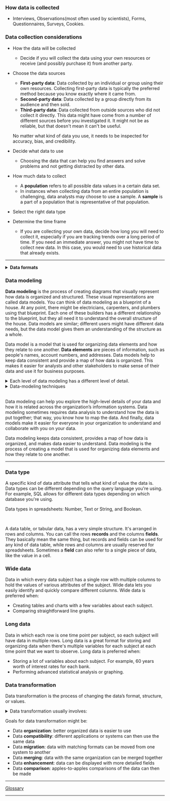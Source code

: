 ### How data is collected
- Interviews, Observations(most often used by scientists), Forms, Questionnaires, Surveys, Cookies.

### Data collection considerations 
- How the data will be collected
  - Decide if you will collect the data using your own resources or receive (and possibly purchase it) from another party.
- Choose the data sources
  - **First-party data**: Data collected by an individual or group using their own resources. Collecting first-party data is typically the preferred method because you know exactly where it came from.
  - **Second-party data**: Data collected by a group directly from its audience and then sold.
  - **Third-party data**: Data collected from outside sources who did not collect it directly. This data might have come from a number of different sources before you investigated it. It might not be as reliable, but that doesn't mean it can't be useful.
  
  No matter what kind of data you use, it needs to be inspected for accuracy, bias, and credibility.
- Decide what data to use
  - Choosing the data that can help you find answers and solve problems and not getting distracted by other data.
- How much data to collect
  - A **population** refers to all possible data values in a certain data set.
  - In instances when collecting data from an entire population is challenging, data analysts may choose to use a sample. A **sample** is a part of a population that is representative of that population. 
- Select the right data type
- Determine the time frame
  - If you are collecting your own data, decide how long you will need to collect it, especially if you are tracking trends over a long period of time. If you need an immediate answer, you might not have time to collect new data. In this case, you would need to use historical data that already exists. 

---

<details>
  <summary><strong>Data formats</strong></summary> <br>

Primary | Secondary
------- | ---------
Collected by a researcher from first-hand sources | Gathered by other people or from other research
Examples: <ul><li>Data from an interview you conducted</li><li>Data from a survey returned from 20 participants</li><li>Data from questionnaires you got back from a group of workers</li></ul> | Examples: <ul><li>Data you bought from a local data analytics firm’s customer profiles</li><li>Demographic data collected by a university </li><li>Census data gathered by the federal government</li></ul>

Internal | External
-------- | --------
Data that lives inside a company’s own systems. Internal data is usually more reliable and easier to collect | Data that lives outside of a company or organization. It is structured.
Examples: <ul><li>Wages of employees across different business units tracked by HR</li><li>Sales data by store location </li><li>Product inventory levels across distribution centers</li></ul> | Examples: <ul><li>National average wages for the various positions throughout your organization</li><li>Credit reports for customers of an auto dealership</li></ul>

Continuous | Discrete
---------- | --------
Data that is measured and can have almost any numeric value | Data that is counted and has a limited number of values
Examples: <ul><li>Height of kids in third grade classes (52.5 inches, 65.7 inches)</li><li>Runtime markers in a video</li><li>Temperature</li></ul> | Examples: <ul><li>Number of people who visit a hospital on a daily basis (10, 20, 200)</li><li>Room’s maximum capacity allowed</li><li>Tickets sold in the current month</li></ul>

Qualitative | Quantitative
----------- | ------------
Subjective and explanatory measures of qualities and characteristics | Specific and objective measures of numerical facts
Examples: <ul><li>Exercise activity most enjoyed</li><li>Favorite brands of most loyal customers</li><li>Fashion preferences of young adults</li></ul> | Examples: <ul><li>Percentage of board certified doctors who are women</li><li>Population of elephants in Africa</li><li>Distance from Earth to Mars</li></ul>

Nominal | Ordinal
------- | -------
A type of qualitative data that isn’t categorized with a set order | A type of qualitative data with a set order or scale
Examples: <ul><li>First time customer, returning customer, regular customer</li><li>New job applicant, existing applicant, internal applicant</li><li>New listing, reduced price listing, foreclosure</li></ul> | Examples: <ul><li>Movie ratings (number of stars: 1 star, 2 stars, 3 stars)</li><li>Ranked-choice voting selections (1st, 2nd, 3rd)</li><li>Income level (low income, middle income, high income)</li></ul>

Structured | Unstructured
---------- | ------------
Data organized in a certain format, like rows and columns | Data that isn’t organized in any easily identifiable manner
Examples: <ul><li>Expense reports</li><li>Tax returns</li><li>Store inventory</li></ul> | Examples: <ul><li>Social media posts</li><li>Emails</li><li>Videos</li></ul>
  
![image](https://user-images.githubusercontent.com/74421758/146743810-7ab91e2b-9f6b-4954-9305-1db516d8aca3.png)

</details>

### Data modeling

<strong>Data modeling</strong> is the process of creating diagrams that visually represent how data is organized and structured. These visual representations are called data models. You can think of data modeling as a blueprint of a house. At any point, there might be electricians, carpenters, and plumbers using that blueprint. Each one of these builders has a different relationship to the blueprint, but they all need it to understand the overall structure of the house. Data models are similar; different users might have different data needs, but the data model gives them an understanding of the structure as a whole. 

Data model is a model that is used for organizing data elements and how they relate to one another. **Data elements** are pieces of information, such as people's names, account numbers, and addresses. Data models help to keep data consistent and provide a map of how data is organized. This makes it easier for analysts and other stakeholders to make sense of their data and use it for business purposes.

<details>
  <summary>Each level of data modeling has a different level of detail.</summary>
  <ol><li><strong>Conceptual data modeling</strong> gives a high-level view of the data structure, such as how data interacts across an organization. For example, a conceptual data model may be used to define the business requirements for a new database. A conceptual data model doesn't contain technical details.</li>

<li><strong>Logical data modeling</strong> focuses on the technical details of a database such as relationships, attributes, and entities. For example, a logical data model defines how individual records are uniquely identified in a database. But it doesn't spell out actual names of database tables. That's the job of a physical data model.</li>

<li><strong>Physical data modeling</strong> depicts how a database operates. A physical data model defines all entities and attributes used; for example, it includes table names, column names, and data types for the database.</li></ol>
</details>

<details><summary>Data-modeling techniques</summary>There are a lot of approaches when it comes to developing data models, but two common methods are the <strong>Entity Relationship Diagram (ERD)</strong> and the <strong>Unified Modeling Language (UML)</strong> diagram. ERDs are a visual way to understand the relationship between entities in the data model. UML diagrams are very detailed diagrams that describe the structure of a system by showing the system's entities, attributes, operations, and their relationships. As a junior data analyst, you will need to understand that there are different data modeling techniques, but in practice, you will probably be using your organization’s existing technique.</details> <br>

Data modeling can help you explore the high-level details of your data and how it is related across the organization’s information systems. Data modeling sometimes requires data analysis to understand how the data is put together; that way, you know how to map the data. And finally, data models make it easier for everyone in your organization to understand and collaborate with you on your data.

Data modeling keeps data consistent, provides a map of how data is organized, and makes data easier to understand. Data modeling is the process of creating a model that is used for organizing data elements and how they relate to one another.

---

### Data type 
A specific kind of data attribute that tells what kind of value the data is. <br>Data types can be different depending on the query language you're using. For example, SQL allows for different data types depending on which database you're using.

Data types in spreadsheets: Number, Text or String, and Boolean.

<br>

A data table, or tabular data, has a very simple structure. It's arranged in rows and columns. You can call the rows **records** and the columns **fields**. They basically mean the same thing, but records and fields can be used for any kind of data table, while rows and columns are usually reserved for spreadsheets. Sometimes a **field** can also refer to a single piece of data, like the value in a cell.

### Wide data
Data in which every data subject has a single row with multiple columns to hold the values of various attributes of the subject. Wide data lets you easily identify and quickly compare different columns. Wide data is preferred when:
- Creating tables and charts with a few variables about each subject.
- Comparing straightforward line graphs.

### Long data
Data in which each row is one time point per subject, so each subject will have data in multiple rows. Long data is a great format for storing and organizing data when there's multiple variables for each subject at each time point that we want to observe. Long data is preferred when:
- Storing a lot of variables about each subject. For example, 60 years worth of interest rates for each bank.
- Performing advanced statistical analysis or graphing.

### Data transformation
Data transformation is the process of changing the data’s format, structure, or values.
<details><summary>Data transformation usually involves:</summary><ul>
  <li>Adding, copying, or replicating data</li>
  <li>Deleting fields or records</li>
  <li>Standardizing the names of variables</li>
  <li>Renaming, moving, or combining columns in a database</li>
  <li>Joining one set of data with another</li>
  <li>Saving a file in a different format. For example, saving a spreadsheet as a comma separated values (CSV) file</li></ul>
</details>

Goals for data transformation might be:
- Data **organization**: better organized data is easier to use
- Data **compatibility**: different applications or systems can then use the same data
- Data **migration**: data with matching formats can be moved from one system to another
- Data **merging**: data with the same organization can be merged together
- Data **enhancement**: data can be displayed with more detailed fields 
- Data **comparison**: apples-to-apples comparisons of the data can then be made 

---

[Glossary](https://docs.google.com/document/d/1l-VExdbkB1xDFtxlhwEfRYG58u6-zsfzqMvHno75SRk/template/preview)

---


